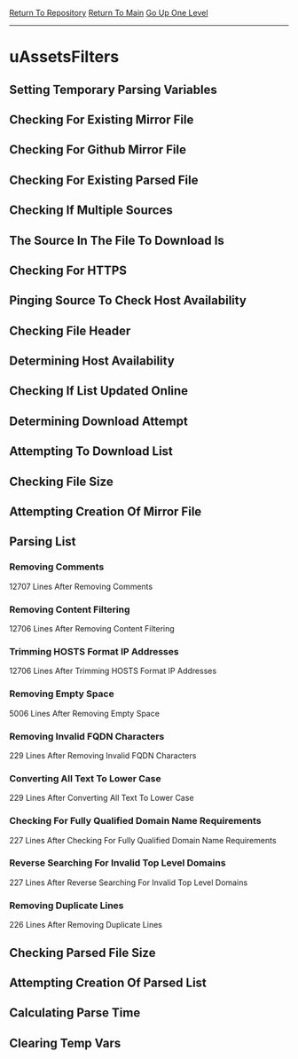 [Return To Repository](https://github.com/deathbybandaid/piholeparser/)
[Return To Main](https://github.com/deathbybandaid/piholeparser/blob/master/RecentRunLogs/Mainlog.md)
[Go Up One Level](https://github.com/deathbybandaid/piholeparser/blob/master/RecentRunLogs/TopLevelScripts/30-Processing-External-Blacklists.md)
____________________________________
# uAssetsFilters
## Setting Temporary Parsing Variables
## Checking For Existing Mirror File
## Checking For Github Mirror File
## Checking For Existing Parsed File
## Checking If Multiple Sources
## The Source In The File To Download Is
## Checking For HTTPS
## Pinging Source To Check Host Availability
## Checking File Header
## Determining Host Availability
## Checking If List Updated Online
## Determining Download Attempt
## Attempting To Download List
## Checking File Size
## Attempting Creation Of Mirror File
## Parsing List
### Removing Comments
12707 Lines After Removing Comments
### Removing Content Filtering
12706 Lines After Removing Content Filtering
### Trimming HOSTS Format IP Addresses
12706 Lines After Trimming HOSTS Format IP Addresses
### Removing Empty Space
5006 Lines After Removing Empty Space
### Removing Invalid FQDN Characters
229 Lines After Removing Invalid FQDN Characters
### Converting All Text To Lower Case
229 Lines After Converting All Text To Lower Case
### Checking For Fully Qualified Domain Name Requirements
227 Lines After Checking For Fully Qualified Domain Name Requirements
### Reverse Searching For Invalid Top Level Domains
227 Lines After Reverse Searching For Invalid Top Level Domains
### Removing Duplicate Lines
226 Lines After Removing Duplicate Lines
## Checking Parsed File Size
## Attempting Creation Of Parsed List
## Calculating Parse Time
## Clearing Temp Vars
